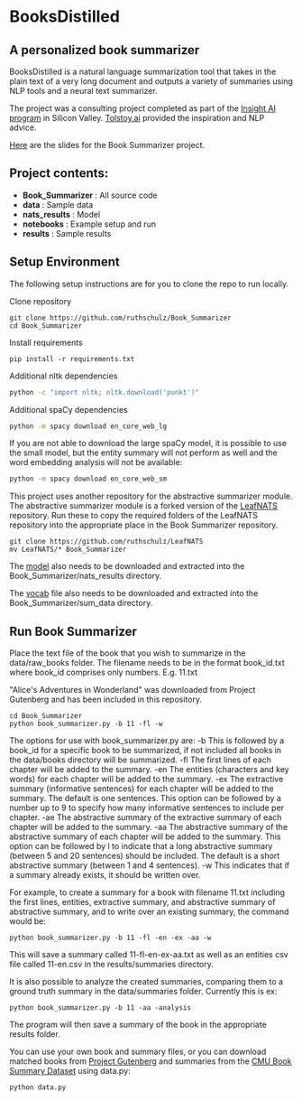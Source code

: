 # BooksDistilled

## A personalized book summarizer

BooksDistilled is a natural language summarization tool that takes in the plain text of a very long document and outputs a variety of summaries using NLP tools and a neural text summarizer.

The project was a consulting project completed as part of the [Insight AI program](https://www.insightdata.ai/) in Silicon Valley.
[Tolstoy.ai](https://tolstoy.ai/) provided the inspiration and NLP advice.

[Here](http://bit.ly/BookSummarizerSlides) are the slides for the Book Summarizer project.

## Project contents:
- **Book_Summarizer** : All source code
- **data** : Sample data 
- **nats_results** : Model
- **notebooks** : Example setup and run
- **results** : Sample results 

## Setup Environment

The following setup instructions are for you to clone the repo to run locally.

Clone repository
```
git clone https://github.com/ruthschulz/Book_Summarizer
cd Book_Summarizer
```

Install requirements
```
pip install -r requirements.txt
```


Additional nltk dependencies
```bash
python -c "import nltk; nltk.download('punkt')"

```

Additional spaCy dependencies
```bash
python -m spacy download en_core_web_lg

```

If you are not able to download the large spaCy model, it is possible to use the small model, but the entity summary will not perform as well and the word embedding analysis will not be available:
```bash
python -m spacy download en_core_web_sm

```

This project uses another repository for the abstractive summarizer module.
The abstractive summarizer module is a forked version of the [LeafNATS](https://github.com/ruthschulz/LeafNATS) repository.
Run these to copy the required folders of the LeafNATS repository into the appropriate place in the Book Summarizer repository.
```
git clone https://github.com/ruthschulz/LeafNATS
mv LeafNATS/* Book_Summarizer
```

The [model](https://drive.google.com/file/d/1EuLYK3k-U65xMtazqYskt6A97ZLe2a-n/view?usp=sharing) also needs to be downloaded and extracted into the Book_Summarizer/nats_results directory.

The [vocab](https://drive.google.com/file/d/1Kn14TMg0-ZLpnAUyJVhcuLXVWzZCD0Yg/view?usp=sharing) file also needs to be downloaded and extracted into the Book_Summarizer/sum_data directory.

## Run Book Summarizer

Place the text file of the book that you wish to summarize in the data/raw_books folder.
The filename needs to be in the format book_id.txt where book_id comprises only numbers.
E.g. 11.txt

"Alice's Adventures in Wonderland" was downloaded from Project Gutenberg and has been included in this repository.


```
cd Book_Summarizer
python book_summarizer.py -b 11 -fl -w
```

The options for use with book_summarizer.py are:
-b This is followed by a book_id for a specific book to be summarized, if not included all books in the data/books directory will be summarized.
-fl The first lines of each chapter will be added to the summary.
-en The entities (characters and key words) for each chapter will be added to the summary.
-ex The extractive summary (informative sentences) for each chapter will be added to the summary. The default is one sentences. This option can be followed by a number up to 9 to specify how many informative sentences to include per chapter.
-ae The abstractive summary of the extractive summary of each chapter will be added to the summary.
-aa The abstractive summary of the abstractive summary of each chapter will be added to the summary. This option can be followed by l to indicate that a long abstractive summary (between 5 and 20 sentences) should be included. The default is a short abstractive summary (between 1 and 4 sentences).
-w This indicates that if a summary already exists, it should be written over.

For example, to create a summary for a book with filename 11.txt including the first lines, entities, extractive summary, and abstractive summary of abstractive summary, and to write over an existing summary, the command would be:
```
python book_summarizer.py -b 11 -fl -en -ex -aa -w
```

This will save a summary called 11-fl-en-ex-aa.txt as well as an entities csv file called 11-en.csv in the results/summaries directory.


It is also possible to analyze the created summaries, comparing them to a ground truth summary in the data/summaries folder. Currently this is ex:
```
python book_summarizer.py -b 11 -aa -analysis
```

The program will then save a summary of the book in the appropriate results folder.

You can use your own book and summary files, or you can download matched books from [Project Gutenberg](http://www.gutenberg.org/wiki/Main_Page) and summaries from the [CMU Book Summary Dataset](http://www.cs.cmu.edu/~dbamman/booksummaries.html) using data.py:
```
python data.py
```

